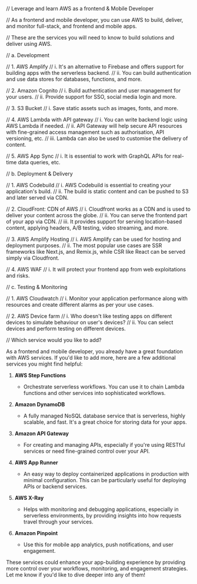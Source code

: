 // Leverage and learn AWS as a frontend & Mobile Developer

// As a frontend and mobile developer, you can use AWS to build, deliver, and monitor full-stack, and frontend and mobile apps.

// These are the services you will need to know to build solutions and deliver using AWS.

// a. Development

// 1. AWS Amplify
// i. It's an alternative to Firebase and offers support for building apps with the serverless backend.
// ii. You can build authentication and use data stores for databases, functions, and more.

// 2. Amazon Cognito
// i. Build authentication and user management for your users.
// ii. Provide support for SSO, social media login and more.

// 3. S3 Bucket
// i. Save static assets such as images, fonts, and more.

// 4. AWS Lambda with API gateway
// i. You can write backend logic using AWS Lambda if needed.
// ii. API Gateway will help secure API resources with fine-grained access management such as authorisation, API versioning, etc.
// iii. Lambda can also be used to customise the delivery of content.

// 5. AWS App Sync
// i. It is essential to work with GraphQL APIs for real-time data queries, etc.

// b. Deployment & Delivery

// 1. AWS Codebuild
// i. AWS Codebuild is essential to creating your application's build.
// ii. The build is static content and can be pushed to S3 and later served via CDN.

// 2. CloudFront: CDN of AWS
// i. Cloudfront works as a CDN and is used to deliver your content across the globe.
// ii. You can serve the frontend part of your app via CDN.
// iii. It provides support for serving location-based content, applying headers, A/B testing, video streaming, and more.

// 3. AWS Amplify Hosting
// i. AWS Amplify can be used for hosting and deployment purposes.
// ii. The most popular use cases are SSR frameworks like Next.js, and Remix.js, while CSR like React can be served simply via Cloudfront.

// 4. AWS WAF
// i. It will protect your frontend app from web exploitations and risks.

// c. Testing & Monitoring

// 1. AWS Cloudwatch
// i. Monitor your application performance along with resources and create different alarms as per your use cases.

// 2. AWS Device farm
// i. Who doesn't like testing apps on different devices to simulate behaviour on user's devices?
// ii. You can select devices and perform testing on different devices.

// Which service would you like to add?


As a frontend and mobile developer, you already have a great foundation with AWS services. If you'd like to add more, here are a few additional services you might find helpful:

1. **AWS Step Functions**  
   - Orchestrate serverless workflows. You can use it to chain Lambda functions and other services into sophisticated workflows.

2. **Amazon DynamoDB**  
   - A fully managed NoSQL database service that is serverless, highly scalable, and fast. It's a great choice for storing data for your apps.

3. **Amazon API Gateway**  
   - For creating and managing APIs, especially if you're using RESTful services or need fine-grained control over your API.

4. **AWS App Runner**  
   - An easy way to deploy containerized applications in production with minimal configuration. This can be particularly useful for deploying APIs or backend services.

5. **AWS X-Ray**  
   - Helps with monitoring and debugging applications, especially in serverless environments, by providing insights into how requests travel through your services.

6. **Amazon Pinpoint**  
   - Use this for mobile app analytics, push notifications, and user engagement.

These services could enhance your app-building experience by providing more control over your workflows, monitoring, and engagement strategies. Let me know if you'd like to dive deeper into any of them!